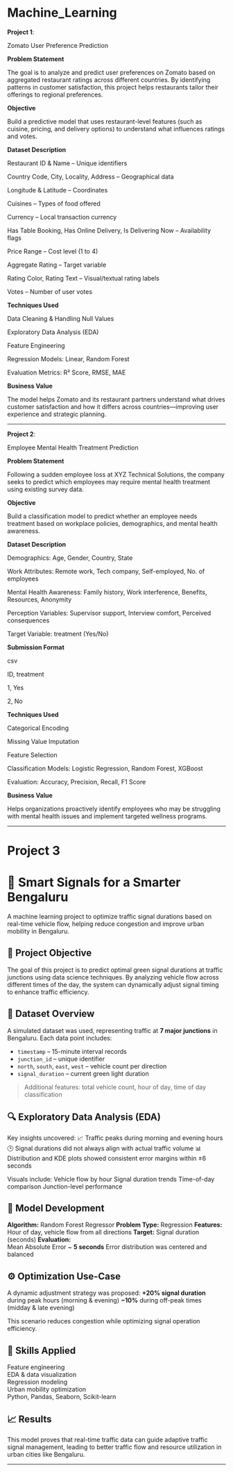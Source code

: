 # Machine_Learning

****Project 1****:

Zomato User Preference Prediction 

 **Problem Statement**
 
The goal is to analyze and predict user preferences on Zomato based on aggregated restaurant ratings across different countries. By identifying patterns in customer satisfaction, this project helps restaurants tailor their offerings to regional preferences.

**Objective**

Build a predictive model that uses restaurant-level features (such as cuisine, pricing, and delivery options) to understand what influences ratings and votes.

**Dataset Description**

Restaurant ID & Name – Unique identifiers

Country Code, City, Locality, Address – Geographical data

Longitude & Latitude – Coordinates

Cuisines – Types of food offered

Currency – Local transaction currency

Has Table Booking, Has Online Delivery, Is Delivering Now – Availability flags

Price Range – Cost level (1 to 4)

Aggregate Rating –  Target variable

Rating Color, Rating Text – Visual/textual rating labels

Votes – Number of user votes

**Techniques Used**

Data Cleaning & Handling Null Values

Exploratory Data Analysis (EDA)

Feature Engineering

Regression Models: Linear, Random Forest

Evaluation Metrics: R² Score, RMSE, MAE

 **Business Value**
 
The model helps Zomato and its restaurant partners understand what drives customer satisfaction and how it differs across countries—improving user experience and strategic planning.

----



 ******Project 2******:
 
 Employee Mental Health Treatment Prediction 
 
**Problem Statement**

Following a sudden employee loss at XYZ Technical Solutions, the company seeks to predict which employees may require mental health treatment using existing survey data.

**Objective**

Build a classification model to predict whether an employee needs treatment based on workplace policies, demographics, and mental health awareness.

**Dataset Description**

Demographics: Age, Gender, Country, State

Work Attributes: Remote work, Tech company, Self-employed, No. of employees

Mental Health Awareness: Family history, Work interference, Benefits, Resources, Anonymity

Perception Variables: Supervisor support, Interview comfort, Perceived consequences

Target Variable: treatment (Yes/No)

 **Submission Format**
 
csv

ID, treatment

1, Yes

2, No


**Techniques Used**

Categorical Encoding

Missing Value Imputation

Feature Selection

Classification Models: Logistic Regression, Random Forest, XGBoost

Evaluation: Accuracy, Precision, Recall, F1 Score

 **Business Value**
 
Helps organizations proactively identify employees who may be struggling with mental health issues and implement targeted wellness programs.

---

# Project 3

# 🚦 Smart Signals for a Smarter Bengaluru

A machine learning project to optimize traffic signal durations based on real-time vehicle flow, helping reduce congestion and improve urban mobility in Bengaluru.


## 📌 Project Objective

The goal of this project is to predict optimal green signal durations at traffic junctions using data science techniques. By analyzing vehicle flow across different times of the day, the system can dynamically adjust signal timing to enhance traffic efficiency.



## 📂 Dataset Overview

A simulated dataset was used, representing traffic at **7 major junctions** in Bengaluru. Each data point includes:
- `timestamp` – 15-minute interval records
- `junction_id` – unique identifier
- `north`, `south`, `east`, `west` – vehicle count per direction
- `signal_duration` – current green light duration

> Additional features: total vehicle count, hour of day, time of day classification


## 🔍 Exploratory Data Analysis (EDA)

Key insights uncovered:
 📈 Traffic peaks during morning and evening hours
 🕒 Signal durations did not always align with actual traffic volume
 📊 Distribution and KDE plots showed consistent error margins within ±6 seconds

Visuals include:
 Vehicle flow by hour
 Signal duration trends
 Time-of-day comparison
 Junction-level performance


## 🤖 Model Development

 **Algorithm:** Random Forest Regressor
 **Problem Type:** Regression
 **Features:** Hour of day, vehicle flow from all directions
 **Target:** Signal duration (seconds)
 **Evaluation:**  
   Mean Absolute Error ~ **5 seconds**
   Error distribution was centered and balanced


## ⚙️ Optimization Use-Case

A dynamic adjustment strategy was proposed:
 **+20% signal duration** during peak hours (morning & evening)
 **−10%** during off-peak times (midday & late evening)

This scenario reduces congestion while optimizing signal operation efficiency.


## 🧠 Skills Applied

 Feature engineering  
 EDA & data visualization  
 Regression modeling  
 Urban mobility optimization  
 Python, Pandas, Seaborn, Scikit-learn


## 📈 Results

This model proves that real-time traffic data can guide adaptive traffic signal management, leading to better traffic flow and resource utilization in urban cities like Bengaluru.

---



